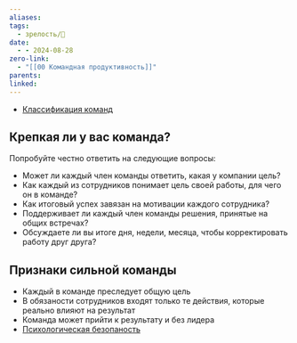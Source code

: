 ```yaml
---
aliases: 
tags:
  - зрелость/🌱
date:
  - - 2024-08-28
zero-link:
  - "[[00 Командная продуктивность]]"
parents: 
linked:
---
```

- [Классификация команд](_inbox/Классификация%20команд.md)
## Крепкая ли у вас команда?
Попробуйте честно ответить на следующие вопросы:
- Может ли каждый член команды ответить, какая у компании цель?
- Как каждый из сотрудников понимает цель своей работы, для чего он в команде?
- Как итоговый успех завязан на мотивации каждого сотрудника?
- Поддерживает ли каждый член команды решения, принятые на общих встречах?
- Обсуждаете ли вы итоге дня, недели, месяца, чтобы корректировать работу друг друга?
## Признаки сильной команды
- Каждый в команде преследует общую цель
-  В обязаности сотрудников входят только те действия, которые реально влияют на результат
- Команда может прийти к результату и без лидера
- [Психологическая безопаность](_inbox/Психологическая%20безопаность.md)